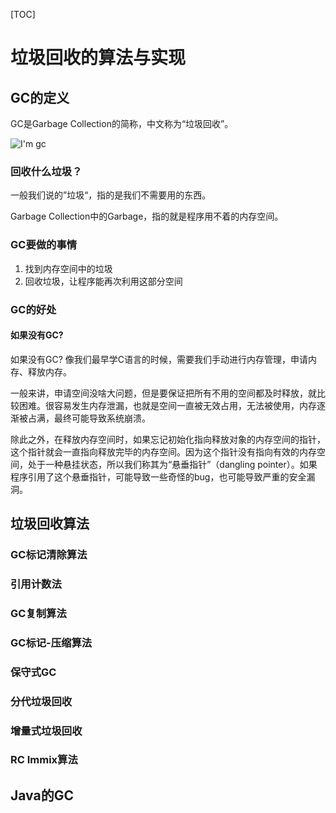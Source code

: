 [TOC]





# 垃圾回收的算法与实现





## GC的定义

GC是Garbage Collection的简称，中文称为“垃圾回收”。



![I'm gc](https://image-hhyy.oss-cn-hangzhou.aliyuncs.com/md/imgc.png)







### 回收什么垃圾？

一般我们说的”垃圾“，指的是我们不需要用的东西。

Garbage Collection中的Garbage，指的就是程序用不着的内存空间。



### GC要做的事情

1.  找到内存空间中的垃圾
2. 回收垃圾，让程序能再次利用这部分空间



### GC的好处

#### 如果没有GC?

如果没有GC? 像我们最早学C语言的时候，需要我们手动进行内存管理，申请内存、释放内存。

一般来讲，申请空间没啥大问题，但是要保证把所有不用的空间都及时释放，就比较困难。很容易发生内存泄漏，也就是空间一直被无效占用，无法被使用，内存逐渐被占满，最终可能导致系统崩溃。

除此之外，在释放内存空间时，如果忘记初始化指向释放对象的内存空间的指针，这个指针就会一直指向释放完毕的内存空间。因为这个指针没有指向有效的内存空间，处于一种悬挂状态，所以我们称其为“悬垂指针”（dangling pointer）。如果程序引用了这个悬垂指针，可能导致一些奇怪的bug，也可能导致严重的安全漏洞。

















## 垃圾回收算法



### GC标记清除算法



### 引用计数法



### GC复制算法



### GC标记-压缩算法



### 保守式GC



### 分代垃圾回收



### 增量式垃圾回收



### RC Immix算法











## Java的GC





